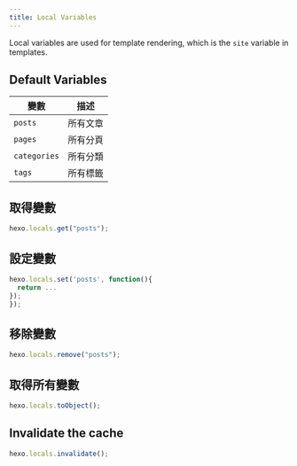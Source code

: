 ```yaml
---
title: Local Variables
---
```


Local variables are used for template rendering, which is the `site` variable in templates.

## Default Variables

| 變數           | 描述   |
| ------------ | ---- |
| `posts`      | 所有文章 |
| `pages`      | 所有分頁 |
| `categories` | 所有分類 |
| `tags`       | 所有標籤 |

## 取得變數

```js
hexo.locals.get("posts");
```

## 設定變數

```js
hexo.locals.set('posts', function(){
  return ...
});
});
```

## 移除變數

```js
hexo.locals.remove("posts");
```

## 取得所有變數

```js
hexo.locals.toObject();
```

## Invalidate the cache

```js
hexo.locals.invalidate();
```
